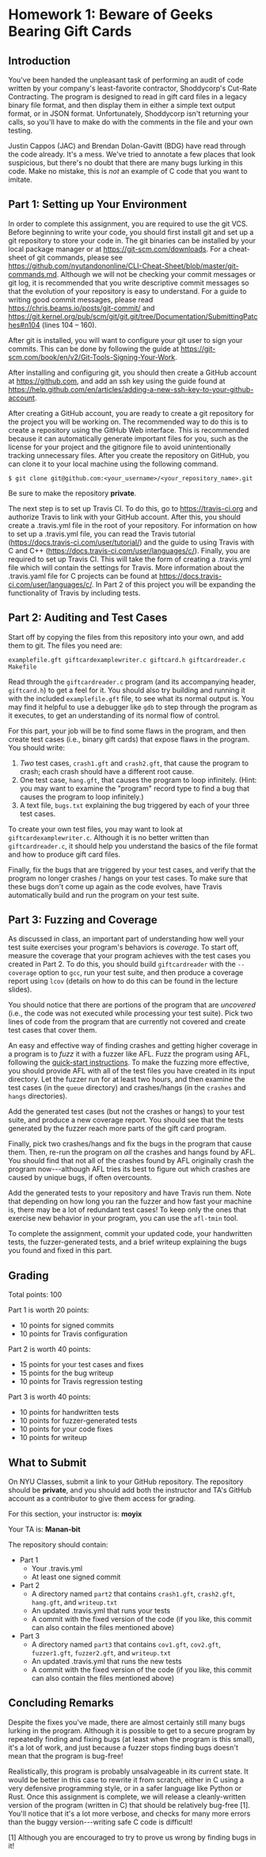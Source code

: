 # Homework 1: Beware of Geeks Bearing Gift Cards

## Introduction

You've been handed the unpleasant task of performing an audit of code
written by your company's least-favorite contractor, Shoddycorp's
Cut-Rate Contracting. The program is designed to read in gift card files
in a legacy binary file format, and then display them in either a simple
text output format, or in JSON format. Unfortunately, Shoddycorp isn't
returning your calls, so you'll have to make do with the comments in the
file and your own testing.

Justin Cappos (JAC) and Brendan Dolan-Gavitt (BDG) have read through the
code already. It's a mess. We've tried to annotate a few places that
look suspicious, but there's no doubt that there are many bugs lurking
in this code. Make no mistake, this is *not* an example of C code that
you want to imitate.

## Part 1: Setting up Your Environment

In order to complete this assignment, you are required to use the git
VCS. Before beginning to write your code, you should first install git
and set up a git repository to store your code in. The git binaries can
be installed by your local package manager or at
https://git-scm.com/downloads. For a cheat-sheet of git commands, please
see https://github.com/nyutandononline/CLI-Cheat-Sheet/blob/master/git-commands.md.
Although we will not be checking your commit messages or git log, it is
recommended that you write descriptive commit messages so that the
evolution of your repository is easy to understand. For a guide to
writing good commit messages, please read
https://chris.beams.io/posts/git-commit/ and
https://git.kernel.org/pub/scm/git/git.git/tree/Documentation/SubmittingPatches#n104
(lines 104 – 160).

After git is installed, you will want to configure your git user to sign
your commits. This can be done by following the guide at
https://git-scm.com/book/en/v2/Git-Tools-Signing-Your-Work.

After installing and configuring git, you should then create a GitHub
account at https://github.com, and add an ssh key using the guide found
at https://help.github.com/en/articles/adding-a-new-ssh-key-to-your-github-account.

After creating a GitHub account, you are ready to create a git
repository for the project you will be working on. The recommended way
to do this is to create a repository using the GitHub Web interface.
This is recommended because it can automatically generate important
files for you, such as the license for your project and the gitignore
file to avoid unintentionally tracking unnecessary files. After you
create the repository on GitHub, you can clone it to your local machine
using the following command.

```
$ git clone git@github.com:<your_username>/<your_repository_name>.git
```

Be sure to make the repository **private**.

The next step is to set up Travis CI. To do this, go to
https://travis-ci.org and authorize Travis to link with your GitHub
account. After this, you should create a .travis.yml file in the root of
your repository. For information on how to set up a .travis.yml file,
you can read the Travis tutorial
(https://docs.travis-ci.com/user/tutorial/) and the guide to using
Travis with C and C++ (https://docs.travis-ci.com/user/languages/c/).
Finally, you are required to set up Travis CI. This will take the form
of creating a .travis.yml file which will contain the settings for
Travis. More information about the .travis.yaml file for C projects can
be found at https://docs.travis-ci.com/user/languages/c/. In Part 2 of
this project you will be expanding the functionality of Travis by
including tests.


## Part 2: Auditing and Test Cases

Start off by copying the files from this repository into your own, and
add them to git. The files you need are:

```
examplefile.gft giftcardexamplewriter.c giftcard.h giftcardreader.c Makefile
```

Read through the `giftcardreader.c` program (and its accompanying
header, `giftcard.h`) to get a feel for it. You should also try building
and running it with the included `examplefile.gft` file, to see what its
normal output is. You may find it helpful to use a debugger like `gdb`
to step through the program as it executes, to get an understanding of
its normal flow of control.

For this part, your job will be to find some flaws in the program, and
then create test cases (i.e., binary gift cards) that expose flaws in
the program. You should write:

1. *Two* test cases, `crash1.gft` and `crash2.gft`, that cause the
   program to crash; each crash should have a different root cause.
2. One test case, `hang.gft`, that causes the program to loop
   infinitely. (Hint: you may want to examine the "program" record type
   to find a bug that causes the program to loop infinitely.)
3. A text file, `bugs.txt` explaining the bug triggered by each of your
   three test cases. 

To create your own test files, you may want to look at
`giftcardexamplewriter.c`. Although it is no better written than
`giftcardreader.c`, it should help you understand the basics of the file
format and how to produce gift card files.

Finally, fix the bugs that are triggered by your test cases, and verify
that the program no longer crashes / hangs on your test cases. To make
sure that these bugs don't come up again as the code evolves, have
Travis automatically build and run the program on your test suite.

## Part 3: Fuzzing and Coverage

As discussed in class, an important part of understanding how well your
test suite exercises your program's behaviors is *coverage*. To start
off, measure the coverage that your program achieves with the test cases
you created in Part 2. To do this, you should build `giftcardreader`
with the `--coverage` option to `gcc`, run your test suite, and then
produce a coverage report using `lcov` (details on how to do this can be
found in the lecture slides).

You should notice that there are portions of the program that are
*uncovered* (i.e., the code was not executed while processing your test
suite). Pick two lines of code from the program that are currently
not covered and create test cases that cover them.

An easy and effective way of finding crashes and getting higher coverage
in a program is to *fuzz* it with a fuzzer like AFL. Fuzz the program
using AFL, following the [quick-start
instructions](https://lcamtuf.coredump.cx/afl/QuickStartGuide.txt). To
make the fuzzing more effective, you should provide AFL
with all of the test files you have created in its input directory. Let
the fuzzer run for at least two hours, and then examine the test cases
(in the `queue` directory) and crashes/hangs (in the `crashes` and
`hangs` directories).

Add the generated test cases (but not the crashes or hangs) to your test
suite, and produce a new coverage report. You should see that the tests
generated by the fuzzer reach more parts of the gift card program.

Finally, pick two crashes/hangs and fix the bugs in the program that
cause them. Then, re-run the program on *all* the crashes and hangs
found by AFL. You should find that not all of the crashes found by AFL
originally crash the program now---although AFL tries its best to figure
out which crashes are caused by unique bugs, if often overcounts.

Add the generated tests to your repository and have Travis run them.
Note that depending on how long you ran the fuzzer and how fast your
machine is, there may be a lot of redundant test cases! To keep only the
ones that exercise new behavior in your program, you can use the
`afl-tmin` tool.

To complete the assignment, commit your updated code, your handwritten
tests, the fuzzer-generated tests, and a brief writeup explaining the
bugs you found and fixed in this part.

## Grading

Total points: 100

Part 1 is worth 20 points:

* 10 points for signed commits
* 10 points for Travis configuration

Part 2 is worth 40 points:

* 15 points for your test cases and fixes
* 15 points for the bug writeup
* 10 points for Travis regression testing

Part 3 is worth 40 points:

* 10 points for handwritten tests
* 10 points for fuzzer-generated tests
* 10 points for your code fixes
* 10 points for writeup

## What to Submit

On NYU Classes, submit a link to your GitHub repository. The repository should
be **private**, and you should add both the instructor and TA's GitHub account
as a contributor to give them access for grading.

For this section, your instructor is: **moyix**

Your TA is: **Manan-bit**

The repository should contain:

* Part 1
  * Your .travis.yml
  * At least one signed commit
* Part 2
  * A directory named `part2` that contains `crash1.gft`, `crash2.gft`,
    `hang.gft`, and `writeup.txt`
  * An updated .travis.yml that runs your tests
  * A commit with the fixed version of the code (if you like, this
    commit can also contain the files mentioned above)
* Part 3
  * A directory named `part3` that contains `cov1.gft`, `cov2.gft`,
    `fuzzer1.gft`, `fuzzer2.gft`, and `writeup.txt`
  * An updated .travis.yml that runs the new tests
  * A commit with the fixed version of the code (if you like, this
    commit can also contain the files mentioned above)

## Concluding Remarks

Despite the fixes you've made, there are almost certainly still many
bugs lurking in the program. Although it is possible to get to a secure
program by repeatedly finding and fixing bugs (at least when the program
is this small), it's a lot of work, and just because a fuzzer stops
finding bugs doesn't mean that the program is bug-free!

Realistically, this program is probably unsalvageable in its current
state. It would be better in this case to rewrite it from scratch,
either in C using a very defensive programming style, or in a safer
language like Python or Rust. Once this assignment is complete, we will
release a cleanly-written version of the program (written in C) that
should be relatively bug-free [1]. You'll notice that it's a lot more
verbose, and checks for many more errors than the buggy
version---writing safe C code is difficult!

[1] Although you are encouraged to try to prove us wrong by finding bugs
    in it!
